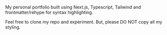 My personal portfolio built using Next.js, Typescript, Tailwind and frontmatter/rehype for syntax highlighting.

Feel free to clone my repo and experiment. But, please DO NOT copy all my styling.
